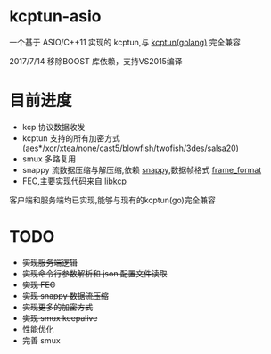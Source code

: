 # kcptun-asio

一个基于 ASIO/C++11 实现的 kcptun,与 [kcptun(golang)](https://github.com/xtaci/kcptun) 完全兼容  

2017/7/14 移除BOOST 库依赖，支持VS2015编译

# 目前进度  

* kcp 协议数据收发  
* kcptun 支持的所有加密方式(aes*/xor/xtea/none/cast5/blowfish/twofish/3des/salsa20)  
* smux 多路复用  
* snappy 流数据压缩与解压缩,依赖 [snappy](https://github.com/google/snappy),数据帧格式 [frame_format](https://github.com/google/snappy/blob/master/framing_format.txt)    
* FEC,主要实现代码来自 [libkcp](https://github.com/xtaci/libkcp)   

客户端和服务端均已实现,能够与现有的kcptun(go)完全兼容   

# TODO  

* ~~实现服务端逻辑~~  
* ~~实现命令行参数解析和 json 配置文件读取~~  
* ~~实现 FEC~~   
* ~~实现 snappy 数据流压缩~~  
* ~~实现更多的加密方式~~  
* ~~实现 smux keepalive~~  
* 性能优化  
* 完善 smux  
